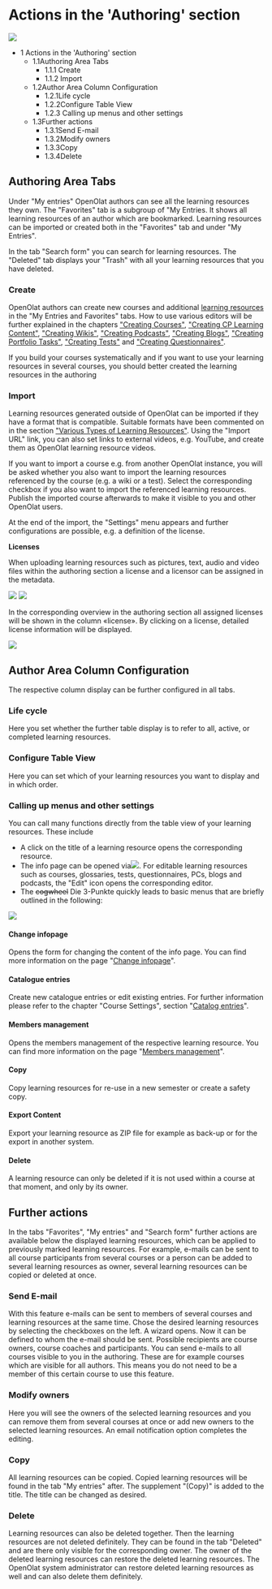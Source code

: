 #  Actions in the 'Authoring' section

![](assets/actions_authoring.png)

  * 1 Actions in the 'Authoring' section 
    * 1.1Authoring Area Tabs
      * 1.1.1 Create
      * 1.1.2 Import
    * 1.2Author Area Column Configuration
      * 1.2.1Life cycle
      * 1.2.2Configure Table View
      * 1.2.3 Calling up menus and other settings
    * 1.3Further actions
      * 1.3.1Send E-mail
      * 1.3.2Modify owners
      * 1.3.3Copy
      * 1.3.4Delete

## Authoring Area Tabs

Under "My entries" OpenOlat authors can see all the learning resources they
own. The "Favorites" tab is a subgroup of "My Entries. It shows all learning
resources of an author which are bookmarked. Learning resources can be
imported or created both in the "Favorites" tab and under "My Entries".

In the tab "Search form" you can search for learning resources. The "Deleted"
tab displays your "Trash" with all your learning resources that you have
deleted.

###  Create

OpenOlat authors can create new courses and additional [learning
resources](Various+Types+of+Learning+Resources.html) in the "My Entries and
Favorites" tabs. How to use various editors will be further explained in the
chapters ["Creating Courses"](Creating+Courses.html), ["Creating CP Learning
Content"](Creating+CP+Learning+Content.html), ["Creating
Wikis"](Creating+Wikis.html), ["Creating Podcasts"](Creating+Podcasts.html),
["Creating Blogs"](Creating+Blogs.html), ["Creating Portfolio
Tasks"](Creating+Portfolio+Tasks.html), ["Creating
Tests"](Creating+Tests.html) and ["Creating
Questionnaires"](Creating+Questionnaires.html).

If you build your courses systematically and if you want to use your learning
resources in several courses, you should better created the learning resources
in the authoring

###  Import

Learning resources generated outside of OpenOlat can be imported if they have
a format that is compatible. Suitable formats have been commented on in the
section ["Various Types of Learning
Resources"](Various+Types+of+Learning+Resources.html). Using the "Import URL"
link, you can also set links to external videos, e.g. YouTube, and create them
as OpenOlat learning resource videos.

If you want to import a course e.g. from another OpenOlat instance, you will
be asked whether you also want to import the learning resources referenced by
the course (e.g. a wiki or a test). Select the corresponding checkbox if you
also want to import the referenced learning resources. Publish the imported
course afterwards to make it visible to you and other OpenOlat users.

At the end of the import, the "Settings" menu appears and further
configurations are possible, e.g. a definition of the license.

 **Licenses**

When uploading learning resources such as pictures, text, audio and video
files within the authoring section a license and a licensor can be assigned in
the metadata.

![](assets/Autorenbereich_Lizenz01_EN.png)
![](assets/LizenzMgmt_01_EN2.png)

In the corresponding overview in the authoring section all assigned licenses
will be shown in the column «license». By clicking on a license, detailed
license information will be displayed.

![](assets/Autorenbereich_Lizenz.png)

## Author Area Column Configuration

The respective column display can be further configured in all tabs.

### Life cycle

Here you set whether the further table display is to refer to all, active, or
completed learning resources.

### Configure Table View

Here you can set which of your learning resources you want to display and in
which order.

  

###  Calling up menus and other settings

You can call many functions directly from the table view of your learning
resources. These include

  * A click on the title of a learning resource opens the corresponding resource.
  * The info page can be opened via![](assets/infopage_5e89ac_64.png). For editable learning resources such as courses, glossaries, tests, questionnaires, PCs, blogs and podcasts, the "Edit" icon opens the corresponding editor.
  * The ~~cogwheel~~ Die 3-Punkte quickly leads to basic menus that are briefly outlined in the following:

![](assets/Autorenbereich_3_Punkte.png)

#### Change infopage

Opens the form for changing the content of the info page. You can find more
information on the page "[Change
infopage](Course+Settings.html#CourseSettings-d14e1774)".

#### Catalogue entries

Create new catalogue entries or edit existing entries. For further information
please refer to the chapter "Course Settings", section "[Catalog
entries](Course+Settings.html#CourseSettings-d14e1825)".

#### Members management

Opens the members management of the respective learning resource. You can find
more information on the page "[Members management](Members+management.html)".

#### Copy

Copy learning resources for re-use in a new semester or create a safety copy.

#### Export Content

Export your learning resource as ZIP file for example as back-up or for the
export in another system.

#### Delete

A learning resource can only be deleted if it is not used within a course at
that moment, and only by its owner.

## Further actions

In the tabs "Favorites", "My entries" and "Search form" further actions are
available below the displayed learning resources, which can be applied to
previously marked learning resources. For example, e-mails can be sent to all
course participants from several courses or a person can be added to several
learning resources as owner, several learning resources can be copied or
deleted at once.

### Send E-mail

With this feature e-mails can be sent to members of several courses and
learning resources at the same time. Chose the desired learning resources by
selecting the checkboxes on the left. A wizard opens. Now it can be defined to
whom the e-mail should be sent. Possible recipients are course owners, course
coaches and participants. You can send e-mails to all courses visible to you
in the authoring. These are for example courses which are visible for all
authors. This means you do not need to be a member of this certain course to
use this feature.

### Modify owners

Here you will see the owners of the selected learning resources and you can
remove them from several courses at once or add new owners to the selected
learning resources. An email notification option completes the editing.

### Copy

All learning resources can be copied. Copied learning resources will be found
in the tab "My entries" after. The supplement "(Copy)" is added to the title.
The title can be changed as desired.

### Delete

Learning resources can also be deleted together. Then the learning resources
are not deleted definitely. They can be found in the tab "Deleted" and are
there only visible for the corresponding owner. The owner of the deleted
learning resources can restore the deleted learning resources. The OpenOlat
system administrator can restore deleted learning resources as well and can
also delete them definitely.

  

